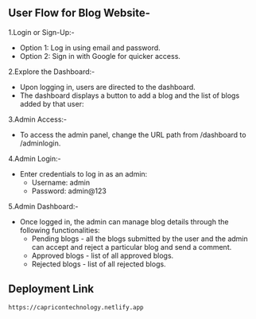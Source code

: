 ## User Flow for Blog Website-

1.Login or Sign-Up:-
 - Option 1: Log in using email and password.
 - Option 2: Sign in with Google for quicker access.

2.Explore the Dashboard:-
 - Upon logging in, users are directed to the dashboard.
 - The dashboard displays a button to add a blog and the list of blogs added by that user:

3.Admin Access:-
 - To access the admin panel, change the URL path from /dashboard to /adminlogin.

4.Admin Login:-
 - Enter credentials to log in as an admin:
     - Username: admin
     - Password: admin@123

5.Admin Dashboard:-
 - Once logged in, the admin can manage blog details through the following functionalities:
     - Pending blogs - all the blogs submitted by the user and the admin can accept and reject a particular blog and send a comment.
     - Approved blogs - list of all approved blogs.
     - Rejected blogs - list of all rejected blogs.

## Deployment Link

```bash
https://capricontechnology.netlify.app
```
